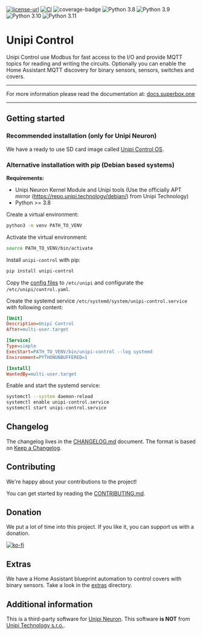 [![license-url](https://img.shields.io/badge/license-Apache%202-yellowgreen)](https://opensource.org/license/apache-2-0/)
[![CI](https://github.com/superbox-dev/unipi-control/actions/workflows/ci.yml/badge.svg?branch=main)](https://github.com/superbox-dev/unipi-control/actions/workflows/ci.yml)
![coverage-badge](https://raw.githubusercontent.com/superbox-dev/unipi-control/main/coverage.svg)
![Python 3.8](https://img.shields.io/badge/python-3.8-blue.svg)
![Python 3.9](https://img.shields.io/badge/python-3.9-blue.svg)
![Python 3.10](https://img.shields.io/badge/python-3.10-blue.svg)
![Python 3.11](https://img.shields.io/badge/python-3.11-blue.svg)

<!-- pitch start -->
# Unipi Control

Unipi Control use Modbus for fast access to the I/O and provide MQTT topics for reading and writing the circuits. Optionally you can enable the Home Assistant MQTT discovery for binary sensors, sensors, switches and covers.
<!-- pitch end -->

---

For more information please read the documentation at:
[docs.superbox.one](https://docs.superbox.one)

---

<!-- quickstart start -->
## Getting started

### Recommended installation (only for Unipi Neuron)

We have a ready to use SD card image called [Unipi Control OS](https://github.com/superbox-dev/unipi-control-os).

### Alternative installation with pip (Debian based systems)

**Requirements:**

* Unipi Neuron Kernel Module and Unipi tools (Use the officially APT mirror (https://repo.unipi.technology/debian/) from Unipi Technology)
* Python >= 3.8

Create a virtual environment:

```bash
python3 -m venv PATH_TO_VENV
```

Activate the virtual environment:

```bash
source PATH_TO_VENV/bin/activate
```

Install `unipi-control` with pip:

```bash
pip install unipi-control
```

Copy the [config files](https://github.com/superbox-dev/unipi-control/data/opkg/data/local/etc/unipi) to `/etc/unipi` and configurate the `/etc/unipi/control.yaml`.

Create the systemd service `/etc/systemd/system/unipi-control.service` with following content:

```ini
[Unit]
Description=Unipi Control
After=multi-user.target

[Service]
Type=simple
ExecStart=PATH_TO_VENV/bin/unipi-control --log systemd
Environment=PYTHONUNBUFFERED=1

[Install]
WantedBy=multi-user.target
```

Enable and start the systemd service:

```bash
systemctl --system daemon-reload
systemctl enable unipi-control.service
systemctl start unipi-control.service
```
<!-- quickstart end -->

## Changelog

The changelog lives in the [CHANGELOG.md](CHANGELOG.md) document. The format is based on [Keep a Changelog](https://keepachangelog.com/en/1.0.0/).

## Contributing

We're happy about your contributions to the project!

You can get started by reading the [CONTRIBUTING.md](CONTRIBUTING.md).

<!-- donation start -->
## Donation

We put a lot of time into this project. If you like it, you can support us with a donation.

[![ko-fi](https://ko-fi.com/img/githubbutton_sm.svg)](https://ko-fi.com/F2F0KXO6D)
<!-- donation end -->

## Extras

We have a Home Assistant blueprint automation to control covers with binary sensors. Take a look in the [extras](data/extras) directory.

<!-- additional_info start -->
## Additional information

This is a third-party software for [Unipi Neuron](https://www.unipi.technology). This software **is NOT** from [Unipi Technology s.r.o.](https://www.unipi.technology). 
<!-- additional_info end -->
